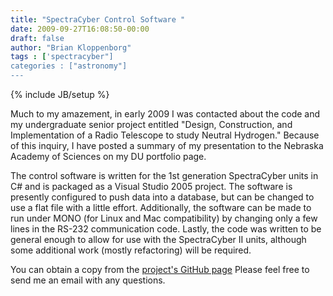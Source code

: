 ```yaml
---
title: "SpectraCyber Control Software "
date: 2009-09-27T16:08:50-00:00
draft: false
author: "Brian Kloppenborg"
tags : ['spectracyber"]
categories : ["astronomy"]
---
```

{% include JB/setup %}

Much to my amazement, in early 2009 I was contacted about the code and my
undergraduate senior project entitled "Design, Construction, and Implementation
of a Radio Telescope to study Neutral Hydrogen." Because of this inquiry, I have
posted a summary of my presentation to the Nebraska Academy of Sciences on
my DU portfolio page.

The control software is written for the 1st generation SpectraCyber units in C#
and is packaged as a Visual Studio 2005 project. The software is presently
configured to push data into a database, but can be changed to use a flat file
with a little effort. Additionally, the software can be made to run under MONO
(for Linux and Mac compatibility) by changing only a few lines in the RS-232
communication code. Lastly, the code was written to be general enough to allow
for use with the SpectraCyber II units, although some additional work (mostly
refactoring) will be required.

You can obtain a copy from the 
[project's GitHub page](https://github.com/bkloppenborg/spectra-cyber)
Please feel free to send me an email with any questions.
